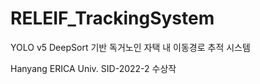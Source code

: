# RELEIF_TrackingSystem
 YOLO v5 DeepSort 기반 독거노인 자택 내 이동경로 추적 시스템

Hanyang ERICA Univ.
SID-2022-2 수상작
